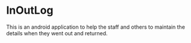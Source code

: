 # InOutLog
This is an android application to help the staff and others to maintain the details when they went out and returned.
